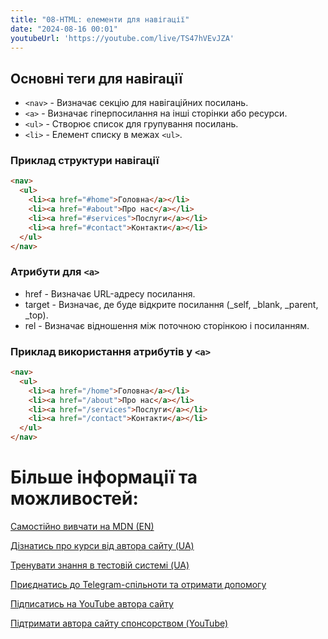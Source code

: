 ```yaml
---
title: "08-HTML: елементи для навігації"
date: "2024-08-16 00:01"
youtubeUrl: 'https://youtube.com/live/TS47hVEvJZA'
---
```


## Основні теги для навігації

- `<nav>` - Визначає секцію для навігаційних посилань.
- `<a>` - Визначає гіперпосилання на інші сторінки або ресурси.
- `<ul>` - Створює список для групування посилань.
- `<li>` - Елемент списку в межах `<ul>`.

### Приклад структури навігації

```html
<nav>
  <ul>
    <li><a href="#home">Головна</a></li>
    <li><a href="#about">Про нас</a></li>
    <li><a href="#services">Послуги</a></li>
    <li><a href="#contact">Контакти</a></li>
  </ul>
</nav>
```

### Атрибути для `<a>`
- href - Визначає URL-адресу посилання.
- target - Визначає, де буде відкрите посилання (_self, _blank, _parent, _top).
- rel - Визначає відношення між поточною сторінкою і посиланням.
### Приклад використання атрибутів у `<a>`

```html
<nav>
  <ul>
    <li><a href="/home">Головна</a></li>
    <li><a href="/about">Про нас</a></li>
    <li><a href="/services">Послуги</a></li>
    <li><a href="/contact">Контакти</a></li>
  </ul>
</nav>
```

# Більше інформації та можливостей:

[Самостійно вивчати на MDN (EN)](https://developer.mozilla.org/en-US/curriculum/)

[Дізнатись про курси від автора сайту (UA)](https://learningtogetherua.github.io/courses/)

[Тренувати знання в тестовій системі (UA)](https://testeducatorua.github.io/itest/)

[Приєднатись до Telegram-спільноти та отримати допомогу](https://t.me/profrontendua)

[Підписатись на YouTube автора сайту](https://www.youtube.com/@itmentor)

[Підтримати автора сайту спонсорством (YouTube)](https://www.youtube.com/channel/UCo8KNXmB8Yb_07FzwCL6HgQ/join)
